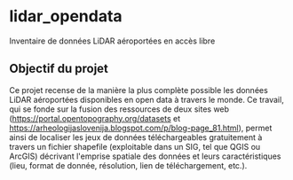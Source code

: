 # lidar_opendata
Inventaire de données LiDAR aéroportées en accès libre

## Objectif du projet
Ce projet recense de la manière la plus complète possible les données LiDAR aéroportées disponibles en open data à travers le monde. Ce travail, qui se fonde sur la fusion des ressources de deux sites web (https://portal.opentopography.org/datasets et https://arheologijaslovenija.blogspot.com/p/blog-page_81.html), permet ainsi de localiser les jeux de données téléchargeables gratuitement à travers un fichier shapefile (exploitable dans un SIG, tel que QGIS ou ArcGIS) décrivant l'emprise spatiale des données et leurs caractéristiques (lieu, format de donnée, résolution, lien de téléchargement, etc.).
